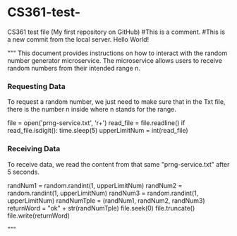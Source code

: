 # CS361-test-
CS361 test file (My first repository on GitHub)
#This is a comment.
#This is a new commit from the local server. Hello World!

"""
This document provides instructions on how to interact with the random number generator microservice. The microservice allows users to receive random numbers from their intended range n.

### Requesting Data
To request a random number, we just need to make sure that in the Txt file, there is the number n inside where n stands for the range. 

file = open('prng-service.txt', 'r+')
read_file = file.readline()
if read_file.isdigit():
    time.sleep(5)
    upperLimitNum = int(read_file)


### Receiving Data
To receive data, we read the content from that same "prng-service.txt" after 5 seconds.

randNum1 = random.randint(1, upperLimitNum)
    randNum2 = random.randint(1, upperLimitNum)
    randNum3 = random.randint(1, upperLimitNum)
    randNumTple = (randNum1, randNum2, randNum3)
    returnWord = "ok" + str(randNumTple)
    file.seek(0)
    file.truncate()
    file.write(returnWord)



"""
